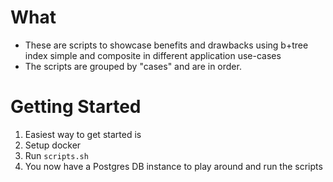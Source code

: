 # What
- These are scripts to showcase benefits and drawbacks using b+tree index simple and composite in different application use-cases
- The scripts are grouped by "cases" and are in order.

# Getting Started
1. Easiest way to get started is
2. Setup docker
3. Run `scripts.sh`
4. You now have a Postgres DB instance to play around and run the scripts